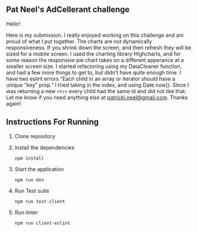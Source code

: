 Pat Neel's AdCellerant challenge 
------------------------------------

Hello!

Here is my submission. I really enjoyed working on this challenge and am proud of what I put together. The charts are not dynamically responsiveness. If you shrink down the screen, and then refresh they will be sized for a mobile screen. I used the charting library Highcharts, and for some reason the responsive pie chart takes on a different apperance at a smaller screen size. I started refactoring using my DataCleaner function, and had a few more things to get to, but didn't have quite enough time. I have two eslint errors "Each child in an array or iterator should have a unique "key" prop." I tried taking in the index, and using Date.now(). Since I was returning a new ```<tr>``` every child had the same id and did not like that. Let me know if you need anything else at patrickj.neel@gmail.com. Thanks again!

Instructions For Running
------------------------
1. Clone repository

2. Install the dependencies

    ```npm install```

3. Start the application

    ```npm run dev```

4. Run Test suite
    
    ```npm run test-client```

5. Run linter
  
    ```npm run client-eslint```

